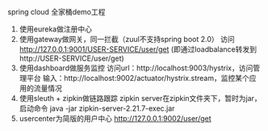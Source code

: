 spring cloud 全家桶demo工程

1. 使用eureka做注册中心
2. 使用gateway做网关，同一拦截（zuul不支持spring boot 2.0）
   访问 http://127.0.0.1:9001/USER-SERVICE/user/get (即通过loadbalance转发到 http://USER-SERVICE/user/get)
3. 使用dashboard做服务监控
   访问url：http://localhost:9003/hystrix，访问管理平台
   输入：http://localhost:9002/actuator/hystrix.stream，监控某个应用的流量情况
4. 使用sleuth + zipkin做链路跟踪
   zipkin server在zipkin文件夹下，暂时为jar，启动命令 java -jar zipkin-server-2.21.7-exec.jar
5. usercenter为简版的用户中心
   http://127.0.0.1:9002/user/get
